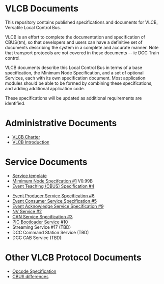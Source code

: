 # VLCB Documents
This repository contains published specifications and documents for VLCB, Versatile Local Control Bus.  

VLCB is an effort to complete the documentation and specification of CBUS(tm), 
so that developers and users can have a definitive set of documents describing the system in a complete and accurate manner. 
Note that transport protocols are not covered in these documents -- ie DCC Train control.  

VLCB documents describe this Local Control Bus in terms of a base specification, the Minimum Node Specification, 
and a set of optional Services, each with its own specification document.
Most application modules should be able to be formed by combining these specifications, and adding additional application code. 

These specifications will be updated as additional requirements are identified.  

# Administrative Documents
* [VLCB Charter](VLCB%20Charter.pdf)
* [VLCB Introduction](VLCB%20Introduction%20to%20VLCB.pdf)

# Service Documents
* [Service template](CAN%20Service%20Specification.pdf)
* [Mimimum Node Specifcation #1](Mimimum%20Node%20Specifcation%20V0.99B.pdf) V0.99B
* [Event Teaching (CBUS) Specification #4](Event%20Teaching%20(CBUS)%20Specification.pdf)
<!--- * New Event Teaching Service #7 (TBD) --->
* [Event Producer Service Specification #6](Event%20Producer%20Service%20Specification.pdf)
* [Event Consumer Service Specification #5](Event%20Consumer%20Service%20Specification.pdf)
* [Event Acknowledge Service Specification #9](Event%20Acknowledge%20Service%20Specification.pdf)
* [NV Service #2](NV%20Service.pdf)
* [CAN Service Specification #3](CAN%20Service%20Specification.pdf)
* [PIC Bootloader Service #10](PIC%20Bootloader%20Service.pdf)
* Streaming Service #17 (TBD)
* DCC Command Station Service (TBD)
* DCC CAB Service (TBD)

# Other VLCB Protocol Documents
* [Opcode Specification](Opcode%20Specification.pdf)
* [CBUS differences](CBUS%20differences.pdf)

